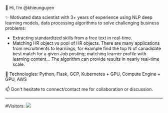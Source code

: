 👋 Hi, I’m @khieunguyen


✨ Motivated data scientist with 3+ years of experience using NLP deep learning models, data processing algorithms to solve challenging business problems:
- Extracting standardized skills from a free text in real-time. 
- Matching HR object vs pool of HR objects. There are many applications from recruitments to learnings, for example find the top N of canadidate best match for a given Job posting; matching learner profile with learning content... The algorithm can provide results in nearly real-time scale.

🌱 Technologies: Python, Flask, GCP, Kubernetes + GPU, Compute Engine + GPU, AWS


📫 Don't hesitate to connect/contact me for collaboration or discussion.

---
#Visitors: ![ <img src="https://www.freevisitorcounters.com/en/counter/render/994129/t/9" border="0" class="counterimg">](https://www.freevisitorcounters.com/en/counter/render/994123/t/9)


<!---
khieunguyen/khieunguyen is a ✨ special ✨ repository because its `README.md` (this file) appears on your GitHub profile.
You can click the Preview link to take a look at your changes.
--->
